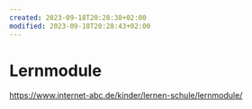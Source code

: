 ```yaml
---
created: 2023-09-18T20:28:38+02:00
modified: 2023-09-18T20:28:43+02:00
---
```


# Lernmodule

https://www.internet-abc.de/kinder/lernen-schule/lernmodule/
